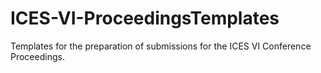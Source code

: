 # ICES-VI-ProceedingsTemplates
Templates for the preparation of submissions for the ICES VI Conference Proceedings.
